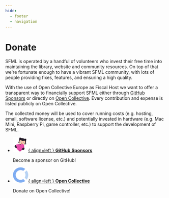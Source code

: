```yaml
---
hide:
  - footer
  - navigation
---
```


# Donate

SFML is operated by a handful of volunteers who invest their free time into maintaining the library, website and community resources.
On top of that we're fortunate enough to have a vibrant SFML community, with lots of people providing fixes, features, and ensuring a high quality.

With the use of Open Collective Europe as Fiscal Host we want to offer a transparent way to financially support SFML either through [GitHub Sponsors](https://github.com/sponsors/SFML) or directly on [Open Collective](https://opencollective.com/sfml).
Every contribution and expense is listed publicly on Open Collective.

The collected money will be used to cover running costs (e.g. hosting, email, software license, etc.) and potentially invested in hardware (e.g. Mac Mini, Raspberry Pi, game controller, etc.) to support the development of SFML.

<div class="grid cards" markdown>

-   [![](images/icons/github-sponsor.png){ align=left } __GitHub Sponsors__](https://github.com/sponsors/SFML)

    Become a sponsor on GitHub!

-   [![](images/icons/opencollective.png){ align=left } __Open Collective__](https://opencollective.com/sfml)

    Donate on Open Collective!

</div>